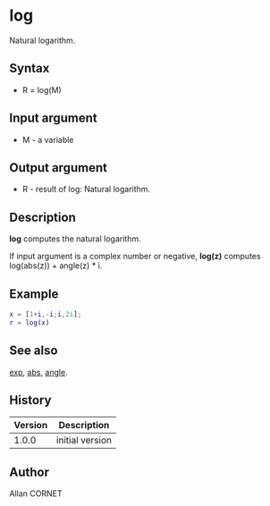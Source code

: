 # log

Natural logarithm.

## Syntax

- R = log(M)

## Input argument

- M - a variable

## Output argument

- R - result of log: Natural logarithm.

## Description

  <p><b>log</b> computes the natural logarithm.</p>
  <p>If input argument is a complex number or negative, <b>log(z)</b> computes log(abs(z)) + angle(z) * i.</p>

## Example

```matlab
x = [1+i,-i;i,2i];
r = log(x)
```

## See also

[exp](exp.md), [abs](abs.md), [angle](angle.md).

## History

| Version | Description     |
| ------- | --------------- |
| 1.0.0   | initial version |

## Author

Allan CORNET
